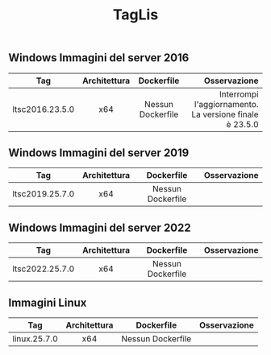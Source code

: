 ﻿---
title: TagLis
second_title: Aspose.Cells Cloud Documen
type: docs
url: /it/docker/tag-list/
description: Piattaforme supportate
weight: 30
kwords: Excel, Office Cloud, REST API, Foglio di calcolo, PDF, CSV, Json, Markdown, TagList
---
##  Windows Immagini del server 2016 ##

Tag | Architettura | Dockerfile | Osservazione
---|:--:|:--:|---:
ltsc2016.23.5.0 | x64 | Nessun Dockerfile | Interrompi l'aggiornamento. La versione finale è 23.5.0

## Windows Immagini del server 2019 ##

Tag | Architettura | Dockerfile | Osservazione
---|:--:|:--:|---:
ltsc2019.25.7.0 | x64 | Nessun Dockerfile |

##  Windows Immagini del server 2022 ##

Tag | Architettura | Dockerfile | Osservazione
---|:--:|:--:|---:
ltsc2022.25.7.0 | x64 | Nessun Dockerfile |

##  Immagini Linux ##

Tag | Architettura | Dockerfile | Osservazione
---|:--:|:--:|---:
linux.25.7.0 | x64 | Nessun Dockerfile |
